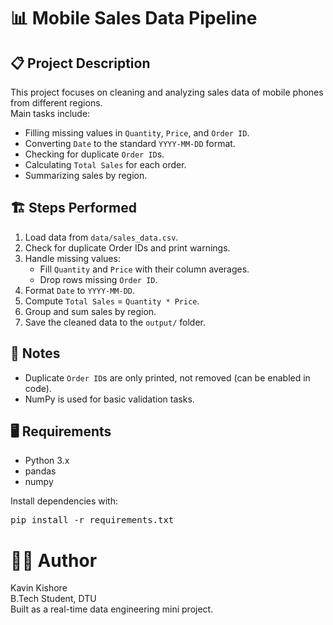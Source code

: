 # 📊 Mobile Sales Data Pipeline

## 📋 Project Description

This project focuses on cleaning and analyzing sales data of mobile phones from different regions.  
Main tasks include:
- Filling missing values in `Quantity`, `Price`, and `Order ID`.
- Converting `Date` to the standard `YYYY-MM-DD` format.
- Checking for duplicate `Order ID`s.
- Calculating `Total Sales` for each order.
- Summarizing sales by region.

## 🏗️ Steps Performed

1. Load data from `data/sales_data.csv`.
2. Check for duplicate Order IDs and print warnings.
3. Handle missing values:
   - Fill `Quantity` and `Price` with their column averages.
   - Drop rows missing `Order ID`.
4. Format `Date` to `YYYY-MM-DD`.
5. Compute `Total Sales` = `Quantity * Price`.
6. Group and sum sales by region.
7. Save the cleaned data to the `output/` folder.

## 🚨 Notes

- Duplicate `Order ID`s are only printed, not removed (can be enabled in code).
- NumPy is used for basic validation tasks.

## 🖥️ Requirements

- Python 3.x  
- pandas  
- numpy  

Install dependencies with:

<pre>
pip install -r requirements.txt
</pre>

# 🧑‍💻 Author

Kavin Kishore   
B.Tech Student, DTU     
Built as a real-time data engineering mini project.